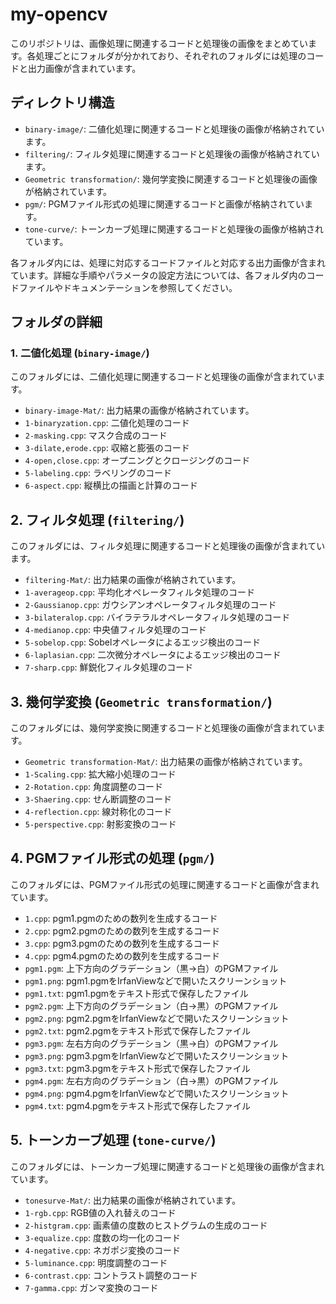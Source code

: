 # my-opencv

このリポジトリは、画像処理に関連するコードと処理後の画像をまとめています。各処理ごとにフォルダが分かれており、それぞれのフォルダには処理のコードと出力画像が含まれています。

## ディレクトリ構造

- `binary-image/`: 二値化処理に関連するコードと処理後の画像が格納されています。
- `filtering/`: フィルタ処理に関連するコードと処理後の画像が格納されています。
- `Geometric transformation/`: 幾何学変換に関連するコードと処理後の画像が格納されています。
- `pgm/`: PGMファイル形式の処理に関連するコードと画像が格納されています。
- `tone-curve/`: トーンカーブ処理に関連するコードと処理後の画像が格納されています。

各フォルダ内には、処理に対応するコードファイルと対応する出力画像が含まれています。詳細な手順やパラメータの設定方法については、各フォルダ内のコードファイルやドキュメンテーションを参照してください。

## フォルダの詳細

### 1. 二値化処理 (`binary-image/`)

このフォルダには、二値化処理に関連するコードと処理後の画像が含まれています。

- `binary-image-Mat/`: 出力結果の画像が格納されています。
- `1-binaryzation.cpp`: 二値化処理のコード
- `2-masking.cpp`: マスク合成のコード
- `3-dilate,erode.cpp`: 収縮と膨張のコード
- `4-open,close.cpp`: オープニングとクロージングのコード
- `5-labeling.cpp`: ラベリングのコード
- `6-aspect.cpp`: 縦横比の描画と計算のコード

## 2. フィルタ処理 (`filtering/`)

このフォルダには、フィルタ処理に関連するコードと処理後の画像が含まれています。

- `filtering-Mat/`: 出力結果の画像が格納されています。
- `1-averageop.cpp`: 平均化オペレータフィルタ処理のコード
- `2-Gaussianop.cpp`: ガウシアンオペレータフィルタ処理のコード
- `3-bilateralop.cpp`: バイラテラルオペレータフィルタ処理のコード
- `4-medianop.cpp`: 中央値フィルタ処理のコード
- `5-sobelop.cpp`: Sobelオペレータによるエッジ検出のコード
- `6-laplasian.cpp`: 二次微分オペレータによるエッジ検出のコード
- `7-sharp.cpp`: 鮮鋭化フィルタ処理のコード

## 3. 幾何学変換 (`Geometric transformation/`)

このフォルダには、幾何学変換に関連するコードと処理後の画像が含まれています。

- `Geometric transformation-Mat/`: 出力結果の画像が格納されています。
- `1-Scaling.cpp`: 拡大縮小処理のコード
- `2-Rotation.cpp`: 角度調整のコード
- `3-Shaering.cpp`: せん断調整のコード
- `4-reflection.cpp`: 線対称化のコード
- `5-perspective.cpp`: 射影変換のコード

## 4. PGMファイル形式の処理 (`pgm/`)

このフォルダには、PGMファイル形式の処理に関連するコードと画像が含まれています。

- `1.cpp`: pgm1.pgmのための数列を生成するコード
- `2.cpp`: pgm2.pgmのための数列を生成するコード
- `3.cpp`: pgm3.pgmのための数列を生成するコード
- `4.cpp`: pgm4.pgmのための数列を生成するコード
- `pgm1.pgm`: 上下方向のグラデーション（黒→白）のPGMファイル
- `pgm1.png`: pgm1.pgmをIrfanViewなどで開いたスクリーンショット
- `pgm1.txt`: pgm1.pgmをテキスト形式で保存したファイル
- `pgm2.pgm`: 上下方向のグラデーション（白→黒）のPGMファイル
- `pgm2.png`: pgm2.pgmをIrfanViewなどで開いたスクリーンショット
- `pgm2.txt`: pgm2.pgmをテキスト形式で保存したファイル
- `pgm3.pgm`: 左右方向のグラデーション（黒→白）のPGMファイル
- `pgm3.png`: pgm3.pgmをIrfanViewなどで開いたスクリーンショット
- `pgm3.txt`: pgm3.pgmをテキスト形式で保存したファイル
- `pgm4.pgm`: 左右方向のグラデーション（白→黒）のPGMファイル
- `pgm4.png`: pgm4.pgmをIrfanViewなどで開いたスクリーンショット
- `pgm4.txt`: pgm4.pgmをテキスト形式で保存したファイル

## 5. トーンカーブ処理 (`tone-curve/`)

このフォルダには、トーンカーブ処理に関連するコードと処理後の画像が含まれています。

- `tonesurve-Mat/`: 出力結果の画像が格納されています。
- `1-rgb.cpp`: RGB値の入れ替えのコード
- `2-histgram.cpp`: 画素値の度数のヒストグラムの生成のコード
- `3-equalize.cpp`: 度数の均一化のコード
- `4-negative.cpp`: ネガポジ変換のコード
- `5-luminance.cpp`: 明度調整のコード
- `6-contrast.cpp`: コントラスト調整のコード
- `7-gamma.cpp`: ガンマ変換のコード

